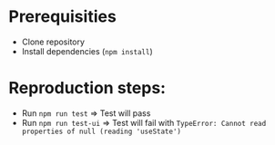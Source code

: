 # Prerequisities
- Clone repository
- Install dependencies (`npm install`)

# Reproduction steps:

- Run `npm run test`
   => Test will pass
- Run `npm run test-ui`
   => Test will fail with `TypeError: Cannot read properties of null (reading 'useState')`
